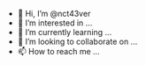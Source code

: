 - 👋 Hi, I’m @nct43ver
- 👀 I’m interested in ...
- 🌱 I’m currently learning ...
- 💞️ I’m looking to collaborate on ...
- 📫 How to reach me ...

<!---
nct43ver/nct43ver is a ✨ special ✨ repository because its `README.md` (this file) appears on your GitHub profile.
You can click the Preview link to take a look at your changes.
--->
